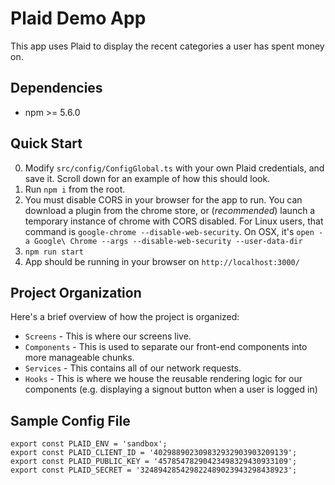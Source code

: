 # Plaid Demo App

This app uses Plaid to display the recent categories a user has spent money on.

## Dependencies
* npm >= 5.6.0

## Quick Start

0. Modify `src/config/ConfigGlobal.ts` with your own Plaid credentials, and save it. Scroll down for an example of how this should look.
1. Run `npm i` from the root. 
2. You must disable CORS in your browser for the app to run. You can download a plugin from the chrome store, or (*recommended*) launch a temporary instance of chrome with CORS disabled. For Linux users, that command is `google-chrome --disable-web-security`. On OSX, it's `open -a Google\ Chrome --args --disable-web-security --user-data-dir`
3. `npm run start`
4. App should be running in your browser on `http://localhost:3000/`

## Project Organization
Here's a brief overview of how the project is organized:

* `Screens` - This is where our screens live.
* `Components` - This is used to separate our front-end components into more manageable chunks.
* `Services` - This contains all of our network requests.
* `Hooks` - This is where we house the reusable rendering logic for our components (e.g. displaying a signout button when a user is logged in)

## Sample Config File
```
export const PLAID_ENV = 'sandbox';
export const PLAID_CLIENT_ID = '402988902309832932903903209139';
export const PLAID_PUBLIC_KEY = '45785478290423498329430933109';
export const PLAID_SECRET = '324894285429822489023943298438923';
```
